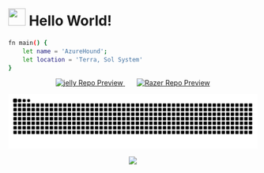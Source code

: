 <h1 align="left"> <img height="35px" src="https://raw.githubusercontent.com/MartinHeinz/MartinHeinz/master/wave.gif" width="35px"/> Hello World!</h1>

```sh
fn main() {
    let name = 'AzureHound';
    let location = 'Terra, Sol System'
}

```

<!-- Repos: jelly and Razer -->
<p align="center">
  <a href="https://github.com/AzureHound/jelly">
    <img src="https://github-readme-stats.vercel.app/api/pin/?username=AzureHound&repo=jelly&bg_color=24273a&text_color=cad3f5&icon_color=c6a0f6&title_color=8bd5ca&hide_border=true" alt="jelly Repo Preview" width="400">
  </a>
  <span style="visibility: hidden; display: inline-block; width: 20px;"></span>
  <a href="https://github.com/AzureHound/Razer">
    <img src="https://github-readme-stats.vercel.app/api/pin/?username=AzureHound&repo=Razer&bg_color=24273a&text_color=cad3f5&icon_color=c6a0f6&title_color=8bd5ca&hide_border=true" alt="Razer Repo Preview" width="400">
  </a>
</p>

![GitHub Snake](https://github.com/AzureHound/AzureHound/raw/main/assets/github-snake.svg)

<p align="center">
 <img src="https://raw.githubusercontent.com/catppuccin/catppuccin/main/assets/footers/gray0_ctp_on_line.svg?sanitize=true" />
</p>
